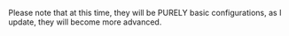Please note that at this time, they will be PURELY basic configurations, as I update, they will become more advanced.
